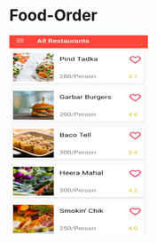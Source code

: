 # Food-Order

<img width="250" height="360" src="https://github.com/arjunnaik/Food-Deliver/blob/master/Screenshot/All%20Restaurants.jpg"/>

